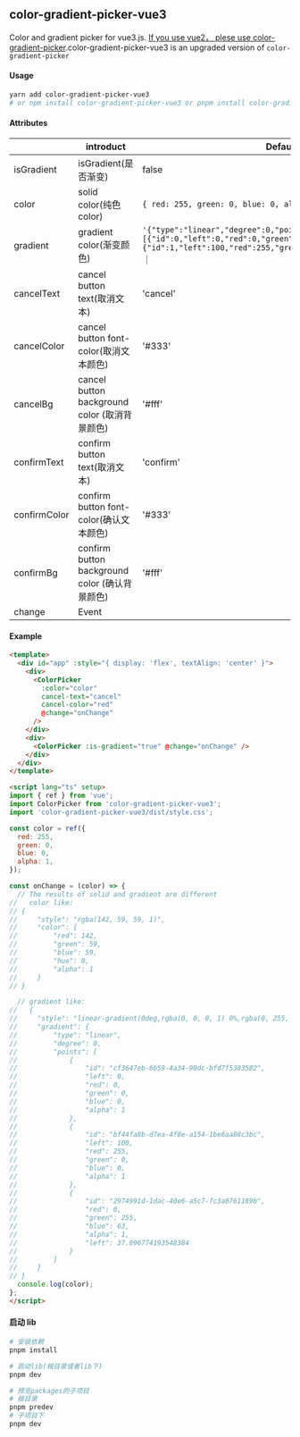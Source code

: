 <!--
 * @Descripttion:
 * @version:
 * @Author: June
 * @Date: 2023-03-17 22:02:02
 * @LastEditors: June
 * @LastEditTime: 2023-10-04 04:33:08
-->

## color-gradient-picker-vue3

Color and gradient picker for vue3.js. [If you use vue2， plese use color-gradient-picker](https://github.com/arthay/vue-color-gradient-picker).color-gradient-picker-vue3 is an upgraded version of `color-gradient-picker`

#### Usage

```bash
yarn add color-gradient-picker-vue3
# or npm install color-gradient-picker-vue3 or pnpm install color-gradient-picker-vue3
```


#### Attributes
|    | introduct   |  Default | 
|   ----   |   ----     |   ----   | 
| isGradient | isGradient(是否渐变) | false |
|  color   |  solid color(纯色color)  | `{ red: 255, green: 0, blue: 0, alpha: 1 }` |
|  gradient  |  gradient color(渐变颜色) | `'{"type":"linear","degree":0,"points":[{"id":0,"left":0,"red":0,"green":0,"blue":0,"alpha":1},{"id":1,"left":100,"red":255,"green":0,"blue":0,"alpha":1}]}'` ｜
| cancelText | cancel button text(取消文本) | 'cancel' |
| cancelColor | cancel button font-color(取消文本颜色) | '#333' |
| cancelBg | cancel button background color (取消背景颜色) | '#fff' |
| confirmText | confirm button text(取消文本) | 'confirm' |
| confirmColor | confirm button font-color(确认文本颜色) | '#333' |
| confirmBg | confirm button background color (确认背景颜色) | '#fff' |
| change | Event |  |

#### Example
```html
<template>
  <div id="app" :style="{ display: 'flex', textAlign: 'center' }">
    <div>
      <ColorPicker
        :color="color"
        cancel-text="cancel"
        cancel-color="red"
        @change="onChange"
      />
    </div>
    <div>
      <ColorPicker :is-gradient="true" @change="onChange" />
    </div>
  </div>
</template>

<script lang="ts" setup>
import { ref } from 'vue';
import ColorPicker from 'color-gradient-picker-vue3';
import 'color-gradient-picker-vue3/dist/style.css';

const color = ref({
  red: 255,
  green: 0,
  blue: 0,
  alpha: 1,
});

const onChange = (color) => {
  // The results of solid and gradient are different 
//   color like: 
// {
//     "style": "rgba(142, 59, 59, 1)",
//     "color": {
//         "red": 142,
//         "green": 59,
//         "blue": 59,
//         "hue": 0,
//         "alpha": 1
//     }
// }

  // gradient like:
//   {
//     "style": "linear-gradient(0deg,rgba(0, 0, 0, 1) 0%,rgba(0, 255, 63, 1) 37.096774193548384%,rgba(255, 0, 0, 1) 100%)",
//     "gradient": {
//         "type": "linear",
//         "degree": 0,
//         "points": [
//             {
//                 "id": "cf3647eb-6b59-4a34-90dc-bfd7f5383582",
//                 "left": 0,
//                 "red": 0,
//                 "green": 0,
//                 "blue": 0,
//                 "alpha": 1
//             },
//             {
//                 "id": "bf44fa8b-d7ea-4f8e-a154-1be6aa88c3bc",
//                 "left": 100,
//                 "red": 255,
//                 "green": 0,
//                 "blue": 0,
//                 "alpha": 1
//             },
//             {
//                 "id": "2974991d-1dac-40e6-a5c7-fc3a0761189b",
//                 "red": 0,
//                 "green": 255,
//                 "blue": 63,
//                 "alpha": 1,
//                 "left": 37.096774193548384
//             }
//         ]
//     }
// }
  console.log(color);
};
</script>
```

#### 启动 lib

```bash
# 安装依赖
pnpm install

# 启动lib(根目录或者lib下)
pnpm dev

# 预览packages的子项目
# 根目录
pnpm predev
# 子项目下
pnpm dev
````